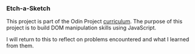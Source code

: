 ### Etch-a-Sketch  

This project is part of the Odin Project [curriculum](https://www.theodinproject.com/courses/web-development-101/lessons/etch-a-sketch-project). The purpose of this project is to build DOM manipulation skills using JavaScript.

I will return to this to reflect on problems encountered and what I learned from them. 